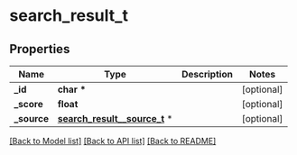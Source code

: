 # search_result_t

## Properties
Name | Type | Description | Notes
------------ | ------------- | ------------- | -------------
**_id** | **char \*** |  | [optional] 
**_score** | **float** |  | [optional] 
**_source** | [**search_result__source_t**](search_result__source.md) \* |  | [optional] 

[[Back to Model list]](../README.md#documentation-for-models) [[Back to API list]](../README.md#documentation-for-api-endpoints) [[Back to README]](../README.md)


